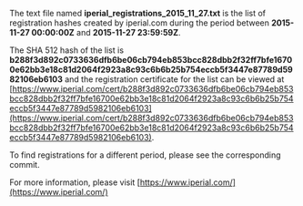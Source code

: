 The text file named **iperial_registrations_2015_11_27.txt** is the list of registration hashes created by iperial.com during the period between **2015-11-27 00:00:00Z** and **2015-11-27 23:59:59Z**.

The SHA 512 hash of the list is **b288f3d892c0733636dfb6be06cb794eb853bcc828dbb2f32ff7bfe16700e62bb3e18c81d2064f2923a8c93c6b6b25b754eccb5f3447e87789d5982106eb6103** and the registration certificate for the list can be viewed at [https://www.iperial.com/cert/b288f3d892c0733636dfb6be06cb794eb853bcc828dbb2f32ff7bfe16700e62bb3e18c81d2064f2923a8c93c6b6b25b754eccb5f3447e87789d5982106eb6103](https://www.iperial.com/cert/b288f3d892c0733636dfb6be06cb794eb853bcc828dbb2f32ff7bfe16700e62bb3e18c81d2064f2923a8c93c6b6b25b754eccb5f3447e87789d5982106eb6103).

To find registrations for a different period, please see the corresponding commit.

For more information, please visit [https://www.iperial.com/](https://www.iperial.com/)
